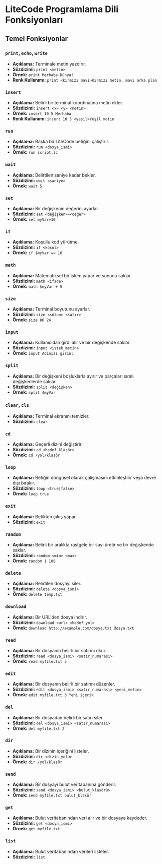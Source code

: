 # LiteCode Programlama Dili Fonksiyonları

## Temel Fonksiyonlar

### `print`, `echo`, `write`
- **Açıklama:** Terminale metin yazdırır.
- **Sözdizimi:** `print <metin>`
- **Örnek:** `print Merhaba Dünya!`
- **Renk Kullanımı:** `print <kırmızı mavi>Kırmızı metin, mavi arka plan`

### `insert`
- **Açıklama:** Belirli bir terminal koordinatına metin ekler.
- **Sözdizimi:** `insert <x> <y> <metin>`
- **Örnek:** `insert 10 5 Merhaba`
- **Renk Kullanımı:** `insert 10 5 <yeşil>Yeşil metin`

### `run`
- **Açıklama:** Başka bir LiteCode betiğini çalıştırır.
- **Sözdizimi:** `run <dosya_ismi>`
- **Örnek:** `run script.lc`

### `wait`
- **Açıklama:** Belirtilen saniye kadar bekler.
- **Sözdizimi:** `wait <saniye>`
- **Örnek:** `wait 5`

### `set`
- **Açıklama:** Bir değişkenin değerini ayarlar.
- **Sözdizimi:** `set <değişken>=<değer>`
- **Örnek:** `set myVar=10`

### `if`
- **Açıklama:** Koşullu kod yürütme.
- **Sözdizimi:** `if <koşul>`
- **Örnek:** `if $myVar == 10`

### `math`
- **Açıklama:** Matematiksel bir işlem yapar ve sonucu saklar.
- **Sözdizimi:** `math <ifade>`
- **Örnek:** `math $myVar + 5`

### `size`
- **Açıklama:** Terminal boyutunu ayarlar.
- **Sözdizimi:** `size <sütun> <satır>`
- **Örnek:** `size 80 24`

### `input`
- **Açıklama:** Kullanıcıdan girdi alır ve bir değişkende saklar.
- **Sözdizimi:** `input <istek_metin>`
- **Örnek:** `input Adınızı girin:`

### `split`
- **Açıklama:** Bir değişkeni boşluklarla ayırır ve parçaları sıralı değişkenlerde saklar.
- **Sözdizimi:** `split <değişken>`
- **Örnek:** `split $myVar`

### `clear`, `cls`
- **Açıklama:** Terminal ekranını temizler.
- **Sözdizimi:** `clear`

### `cd`
- **Açıklama:** Geçerli dizini değiştirir.
- **Sözdizimi:** `cd <hedef_klasör>`
- **Örnek:** `cd /yol/klasör`

### `loop`
- **Açıklama:** Betiğin döngüsel olarak çalışmasını etkinleştirir veya devre dışı bırakır.
- **Sözdizimi:** `loop <true|false>`
- **Örnek:** `loop true`

### `exit`
- **Açıklama:** Betikten çıkış yapar.
- **Sözdizimi:** `exit`

### `random`
- **Açıklama:** Belirli bir aralıkta rastgele bir sayı üretir ve bir değişkende saklar.
- **Sözdizimi:** `random <min> <max>`
- **Örnek:** `random 1 100`

### `delete`
- **Açıklama:** Belirtilen dosyayı siler.
- **Sözdizimi:** `delete <dosya_ismi>`
- **Örnek:** `delete temp.txt`

### `download`
- **Açıklama:** Bir URL'den dosya indirir.
- **Sözdizimi:** `download <url> <hedef_yol>`
- **Örnek:** `download http://example.com/dosya.txt dosya.txt`

### `read`
- **Açıklama:** Bir dosyanın belirli bir satırını okur.
- **Sözdizimi:** `read <dosya_ismi> <satır_numarası>`
- **Örnek:** `read myfile.txt 5`

### `edit`
- **Açıklama:** Bir dosyanın belirli bir satırını düzenler.
- **Sözdizimi:** `edit <dosya_ismi> <satır_numarası> <yeni_metin>`
- **Örnek:** `edit myfile.txt 3 Yeni içerik`

### `del`
- **Açıklama:** Bir dosyadan belirli bir satırı siler.
- **Sözdizimi:** `del <dosya_ismi> <satır_numarası>`
- **Örnek:** `del myfile.txt 2`

### `dir`
- **Açıklama:** Bir dizinin içeriğini listeler.
- **Sözdizimi:** `dir <dizin_yolu>`
- **Örnek:** `dir /yol/klasör`

### `send`
- **Açıklama:** Bir dosyayı bulut veritabanına gönderir.
- **Sözdizimi:** `send <dosya_ismi> <bulut_klasörü>`
- **Örnek:** `send myfile.txt bulut_klasör`

### `get`
- **Açıklama:** Bulut veritabanından veri alır ve bir dosyaya kaydeder.
- **Sözdizimi:** `get <dosya_ismi>`
- **Örnek:** `get myfile.txt`

### `list`
- **Açıklama:** Bulut veritabanından verileri listeler.
- **Sözdizimi:** `list`
